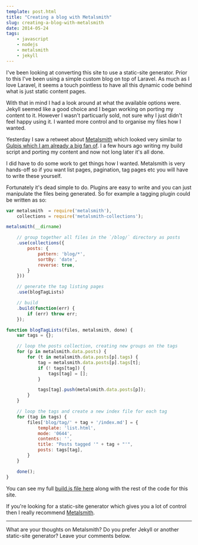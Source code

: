 ```yaml
---
template: post.html
title: "Creating a blog with Metalsmith"
slug: creating-a-blog-with-metalsmith
date: 2014-05-24
tags:
    - javascript
    - nodejs
    - metalsmith
    - jekyll
---
```

I've been looking at converting this site to use a static-site generator. Prior to this I've been using a simple custom blog on top of Laravel. As much as I love Laravel, it seems a touch pointless to have all this dynamic code behind what is just static content pages.

With that in mind I had a look around at what the available options were. Jekyll seemed like a good choice and I began working on porting my content to it. However I wasn't particuarly sold, not sure why I just didn't feel happy using it. I wanted more control and to organise my files how I wanted.

Yesterday I saw a retweet about [Metalsmith](http://metalsmith.io) which looked very similar to [Gulpjs which I am already a big fan of](/blog/post/easily-build-assets-with-gulpjs). I a few hours ago writing my build script and porting my content and now not long later it's all done.

I did have to do some work to get things how I wanted. Metalsmith is very hands-off so if you want list pages, pagination, tag pages etc you will have to write these yourself.

Fortunately it's dead simple to do. Plugins are easy to write and you can just manipulate the files being generated. So for example a tagging plugin could be written as so:

```js
var metalsmith  = require('metalsmith'),
    collections = require('metalsmith-collections');

metalsmith(__dirname)

    // group together all files in the `/blog/` directory as posts
    .use(collections({
        posts: {
            pattern: 'blog/*',
            sortBy: 'date',
            reverse: true,
        }
    }))

    // generate the tag listing pages
    .use(blogTagLists)

    // build
    .build(function(err) {
        if (err) throw err;
    });

function blogTagLists(files, metalsmith, done) {
    var tags = {};

    // loop the posts collection, creating new groups on the tags
    for (p in metalsmith.data.posts) {
        for (t in metalsmith.data.posts[p].tags) {
            tag = metalsmith.data.posts[p].tags[t];
            if (! tags[tag]) {
                tags[tag] = [];
            }

            tags[tag].push(metalsmith.data.posts[p]);
        }
    }

    // loop the tags and create a new index file for each tag
    for (tag in tags) {
        files['blog/tag/' + tag + '/index.md'] = {
            template: 'list.html',
            mode: '0644',
            contents: '',
            title: "Posts tagged '" + tag + "'",
            posts: tags[tag],
        }
    }

    done();
}
```

You can see my full [build.js file here](http://github.com/gelatin-design/tree/master/build.js) along with the rest of the code for this site.

If you're looking for a static-site generator which gives you a lot of control then I really recommend [Metalsmith](http://metalsmith.io).

---

What are your thoughts on Metalsmith? Do you prefer Jekyll or another static-site generator? Leave your comments below.